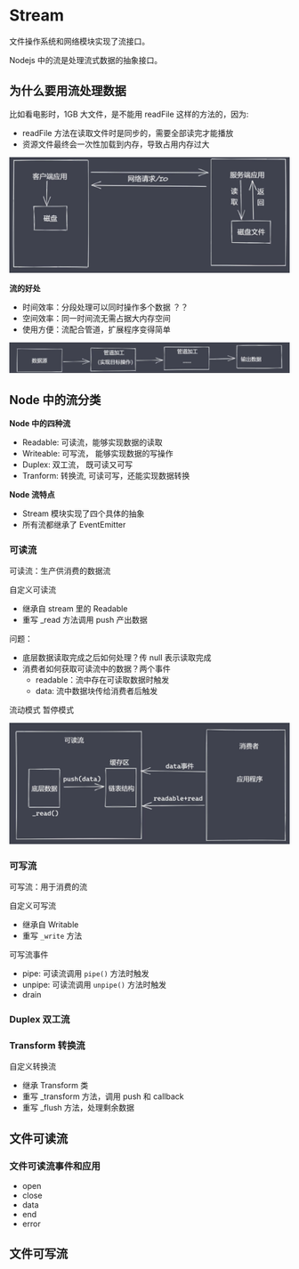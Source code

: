 # Stream

文件操作系统和网络模块实现了流接口。

Nodejs 中的流是处理流式数据的抽象接口。

## 为什么要用流处理数据

比如看电影时，1GB 大文件，是不能用 readFile 这样的方法的，因为:

- readFile 方法在读取文件时是同步的，需要全部读完才能播放
- 资源文件最终会一次性加载到内存，导致占用内存过大

![](./imgs/2022-05-15-17-13-30.png)

**流的好处**

- 时间效率：分段处理可以同时操作多个数据 ？？
- 空间效率：同一时间流无需占据大内存空间
- 使用方便：流配合管道，扩展程序变得简单

![](./imgs/2022-05-15-17-14-49.png)

## Node 中的流分类

**Node 中的四种流**

- Readable: 可读流，能够实现数据的读取
- Writeable: 可写流， 能够实现数据的写操作
- Duplex: 双工流， 既可读又可写
- Tranform: 转换流, 可读可写，还能实现数据转换

**Node 流特点**

- Stream 模块实现了四个具体的抽象
- 所有流都继承了 EventEmitter

### 可读流

可读流：生产供消费的数据流

自定义可读流

- 继承自 stream 里的 Readable
- 重写 \_read 方法调用 push 产出数据

问题：

- 底层数据读取完成之后如何处理？传 null 表示读取完成
- 消费者如何获取可读流中的数据？两个事件
  - readable：流中存在可读取数据时触发
  - data: 流中数据块传给消费者后触发

流动模式
暂停模式

![](./imgs/2022-05-15-18-19-02.png)

### 可写流

可写流：用于消费的流

自定义可写流

- 继承自 Writable
- 重写 `_write` 方法

可写流事件

- pipe: 可读流调用 `pipe()` 方法时触发
- unpipe: 可读流调用 `unpipe()` 方法时触发
- drain

### Duplex 双工流

### Transform 转换流

自定义转换流

- 继承 Transform 类
- 重写 _transform 方法，调用 push 和 callback
- 重写 _flush 方法，处理剩余数据

## 文件可读流

### 文件可读流事件和应用

- open
- close
- data
- end
- error

## 文件可写流
